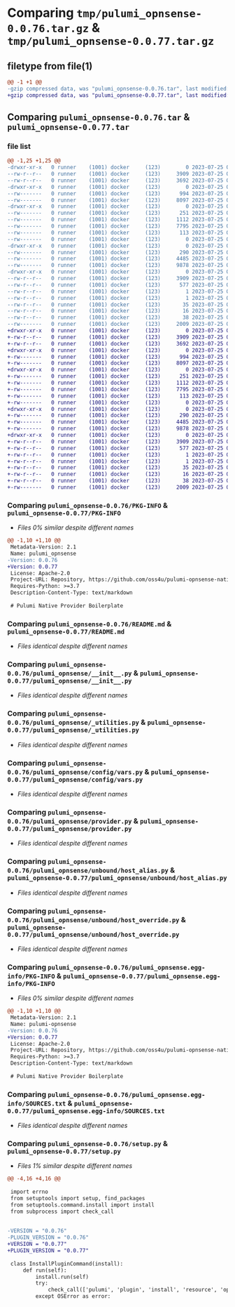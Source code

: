 # Comparing `tmp/pulumi_opnsense-0.0.76.tar.gz` & `tmp/pulumi_opnsense-0.0.77.tar.gz`

## filetype from file(1)

```diff
@@ -1 +1 @@
-gzip compressed data, was "pulumi_opnsense-0.0.76.tar", last modified: Tue Jul 25 06:23:08 2023, max compression
+gzip compressed data, was "pulumi_opnsense-0.0.77.tar", last modified: Tue Jul 25 06:45:53 2023, max compression
```

## Comparing `pulumi_opnsense-0.0.76.tar` & `pulumi_opnsense-0.0.77.tar`

### file list

```diff
@@ -1,25 +1,25 @@
-drwxr-xr-x   0 runner    (1001) docker     (123)        0 2023-07-25 06:23:08.093685 pulumi_opnsense-0.0.76/
--rw-r--r--   0 runner    (1001) docker     (123)     3909 2023-07-25 06:23:08.089685 pulumi_opnsense-0.0.76/PKG-INFO
--rw-r--r--   0 runner    (1001) docker     (123)     3692 2023-07-25 06:23:07.000000 pulumi_opnsense-0.0.76/README.md
-drwxr-xr-x   0 runner    (1001) docker     (123)        0 2023-07-25 06:23:08.089685 pulumi_opnsense-0.0.76/pulumi_opnsense/
--rw-------   0 runner    (1001) docker     (123)      994 2023-07-25 06:23:07.000000 pulumi_opnsense-0.0.76/pulumi_opnsense/__init__.py
--rw-------   0 runner    (1001) docker     (123)     8097 2023-07-25 06:23:07.000000 pulumi_opnsense-0.0.76/pulumi_opnsense/_utilities.py
-drwxr-xr-x   0 runner    (1001) docker     (123)        0 2023-07-25 06:23:08.089685 pulumi_opnsense-0.0.76/pulumi_opnsense/config/
--rw-------   0 runner    (1001) docker     (123)      251 2023-07-25 06:23:07.000000 pulumi_opnsense-0.0.76/pulumi_opnsense/config/__init__.py
--rw-------   0 runner    (1001) docker     (123)     1112 2023-07-25 06:23:07.000000 pulumi_opnsense-0.0.76/pulumi_opnsense/config/vars.py
--rw-------   0 runner    (1001) docker     (123)     7795 2023-07-25 06:23:07.000000 pulumi_opnsense-0.0.76/pulumi_opnsense/provider.py
--rw-------   0 runner    (1001) docker     (123)      113 2023-07-25 06:23:07.000000 pulumi_opnsense-0.0.76/pulumi_opnsense/pulumi-plugin.json
--rw-------   0 runner    (1001) docker     (123)        0 2023-07-25 06:23:07.000000 pulumi_opnsense-0.0.76/pulumi_opnsense/py.typed
-drwxr-xr-x   0 runner    (1001) docker     (123)        0 2023-07-25 06:23:08.089685 pulumi_opnsense-0.0.76/pulumi_opnsense/unbound/
--rw-------   0 runner    (1001) docker     (123)      290 2023-07-25 06:23:07.000000 pulumi_opnsense-0.0.76/pulumi_opnsense/unbound/__init__.py
--rw-------   0 runner    (1001) docker     (123)     4485 2023-07-25 06:23:07.000000 pulumi_opnsense-0.0.76/pulumi_opnsense/unbound/host_alias.py
--rw-------   0 runner    (1001) docker     (123)     9878 2023-07-25 06:23:07.000000 pulumi_opnsense-0.0.76/pulumi_opnsense/unbound/host_override.py
-drwxr-xr-x   0 runner    (1001) docker     (123)        0 2023-07-25 06:23:08.089685 pulumi_opnsense-0.0.76/pulumi_opnsense.egg-info/
--rw-r--r--   0 runner    (1001) docker     (123)     3909 2023-07-25 06:23:08.000000 pulumi_opnsense-0.0.76/pulumi_opnsense.egg-info/PKG-INFO
--rw-r--r--   0 runner    (1001) docker     (123)      577 2023-07-25 06:23:08.000000 pulumi_opnsense-0.0.76/pulumi_opnsense.egg-info/SOURCES.txt
--rw-r--r--   0 runner    (1001) docker     (123)        1 2023-07-25 06:23:08.000000 pulumi_opnsense-0.0.76/pulumi_opnsense.egg-info/dependency_links.txt
--rw-r--r--   0 runner    (1001) docker     (123)        1 2023-07-25 06:23:08.000000 pulumi_opnsense-0.0.76/pulumi_opnsense.egg-info/not-zip-safe
--rw-r--r--   0 runner    (1001) docker     (123)       35 2023-07-25 06:23:08.000000 pulumi_opnsense-0.0.76/pulumi_opnsense.egg-info/requires.txt
--rw-r--r--   0 runner    (1001) docker     (123)       16 2023-07-25 06:23:08.000000 pulumi_opnsense-0.0.76/pulumi_opnsense.egg-info/top_level.txt
--rw-r--r--   0 runner    (1001) docker     (123)       38 2023-07-25 06:23:08.093685 pulumi_opnsense-0.0.76/setup.cfg
--rw-------   0 runner    (1001) docker     (123)     2009 2023-07-25 06:23:07.000000 pulumi_opnsense-0.0.76/setup.py
+drwxr-xr-x   0 runner    (1001) docker     (123)        0 2023-07-25 06:45:53.960470 pulumi_opnsense-0.0.77/
+-rw-r--r--   0 runner    (1001) docker     (123)     3909 2023-07-25 06:45:53.960470 pulumi_opnsense-0.0.77/PKG-INFO
+-rw-r--r--   0 runner    (1001) docker     (123)     3692 2023-07-25 06:45:53.000000 pulumi_opnsense-0.0.77/README.md
+drwxr-xr-x   0 runner    (1001) docker     (123)        0 2023-07-25 06:45:53.960470 pulumi_opnsense-0.0.77/pulumi_opnsense/
+-rw-------   0 runner    (1001) docker     (123)      994 2023-07-25 06:45:53.000000 pulumi_opnsense-0.0.77/pulumi_opnsense/__init__.py
+-rw-------   0 runner    (1001) docker     (123)     8097 2023-07-25 06:45:53.000000 pulumi_opnsense-0.0.77/pulumi_opnsense/_utilities.py
+drwxr-xr-x   0 runner    (1001) docker     (123)        0 2023-07-25 06:45:53.960470 pulumi_opnsense-0.0.77/pulumi_opnsense/config/
+-rw-------   0 runner    (1001) docker     (123)      251 2023-07-25 06:45:53.000000 pulumi_opnsense-0.0.77/pulumi_opnsense/config/__init__.py
+-rw-------   0 runner    (1001) docker     (123)     1112 2023-07-25 06:45:53.000000 pulumi_opnsense-0.0.77/pulumi_opnsense/config/vars.py
+-rw-------   0 runner    (1001) docker     (123)     7795 2023-07-25 06:45:53.000000 pulumi_opnsense-0.0.77/pulumi_opnsense/provider.py
+-rw-------   0 runner    (1001) docker     (123)      113 2023-07-25 06:45:53.000000 pulumi_opnsense-0.0.77/pulumi_opnsense/pulumi-plugin.json
+-rw-------   0 runner    (1001) docker     (123)        0 2023-07-25 06:45:53.000000 pulumi_opnsense-0.0.77/pulumi_opnsense/py.typed
+drwxr-xr-x   0 runner    (1001) docker     (123)        0 2023-07-25 06:45:53.960470 pulumi_opnsense-0.0.77/pulumi_opnsense/unbound/
+-rw-------   0 runner    (1001) docker     (123)      290 2023-07-25 06:45:53.000000 pulumi_opnsense-0.0.77/pulumi_opnsense/unbound/__init__.py
+-rw-------   0 runner    (1001) docker     (123)     4485 2023-07-25 06:45:53.000000 pulumi_opnsense-0.0.77/pulumi_opnsense/unbound/host_alias.py
+-rw-------   0 runner    (1001) docker     (123)     9878 2023-07-25 06:45:53.000000 pulumi_opnsense-0.0.77/pulumi_opnsense/unbound/host_override.py
+drwxr-xr-x   0 runner    (1001) docker     (123)        0 2023-07-25 06:45:53.960470 pulumi_opnsense-0.0.77/pulumi_opnsense.egg-info/
+-rw-r--r--   0 runner    (1001) docker     (123)     3909 2023-07-25 06:45:53.000000 pulumi_opnsense-0.0.77/pulumi_opnsense.egg-info/PKG-INFO
+-rw-r--r--   0 runner    (1001) docker     (123)      577 2023-07-25 06:45:53.000000 pulumi_opnsense-0.0.77/pulumi_opnsense.egg-info/SOURCES.txt
+-rw-r--r--   0 runner    (1001) docker     (123)        1 2023-07-25 06:45:53.000000 pulumi_opnsense-0.0.77/pulumi_opnsense.egg-info/dependency_links.txt
+-rw-r--r--   0 runner    (1001) docker     (123)        1 2023-07-25 06:45:53.000000 pulumi_opnsense-0.0.77/pulumi_opnsense.egg-info/not-zip-safe
+-rw-r--r--   0 runner    (1001) docker     (123)       35 2023-07-25 06:45:53.000000 pulumi_opnsense-0.0.77/pulumi_opnsense.egg-info/requires.txt
+-rw-r--r--   0 runner    (1001) docker     (123)       16 2023-07-25 06:45:53.000000 pulumi_opnsense-0.0.77/pulumi_opnsense.egg-info/top_level.txt
+-rw-r--r--   0 runner    (1001) docker     (123)       38 2023-07-25 06:45:53.960470 pulumi_opnsense-0.0.77/setup.cfg
+-rw-------   0 runner    (1001) docker     (123)     2009 2023-07-25 06:45:53.000000 pulumi_opnsense-0.0.77/setup.py
```

### Comparing `pulumi_opnsense-0.0.76/PKG-INFO` & `pulumi_opnsense-0.0.77/PKG-INFO`

 * *Files 0% similar despite different names*

```diff
@@ -1,10 +1,10 @@
 Metadata-Version: 2.1
 Name: pulumi_opnsense
-Version: 0.0.76
+Version: 0.0.77
 License: Apache-2.0
 Project-URL: Repository, https://github.com/oss4u/pulumi-opnsense-native
 Requires-Python: >=3.7
 Description-Content-Type: text/markdown
 
 # Pulumi Native Provider Boilerplate
```

### Comparing `pulumi_opnsense-0.0.76/README.md` & `pulumi_opnsense-0.0.77/README.md`

 * *Files identical despite different names*

### Comparing `pulumi_opnsense-0.0.76/pulumi_opnsense/__init__.py` & `pulumi_opnsense-0.0.77/pulumi_opnsense/__init__.py`

 * *Files identical despite different names*

### Comparing `pulumi_opnsense-0.0.76/pulumi_opnsense/_utilities.py` & `pulumi_opnsense-0.0.77/pulumi_opnsense/_utilities.py`

 * *Files identical despite different names*

### Comparing `pulumi_opnsense-0.0.76/pulumi_opnsense/config/vars.py` & `pulumi_opnsense-0.0.77/pulumi_opnsense/config/vars.py`

 * *Files identical despite different names*

### Comparing `pulumi_opnsense-0.0.76/pulumi_opnsense/provider.py` & `pulumi_opnsense-0.0.77/pulumi_opnsense/provider.py`

 * *Files identical despite different names*

### Comparing `pulumi_opnsense-0.0.76/pulumi_opnsense/unbound/host_alias.py` & `pulumi_opnsense-0.0.77/pulumi_opnsense/unbound/host_alias.py`

 * *Files identical despite different names*

### Comparing `pulumi_opnsense-0.0.76/pulumi_opnsense/unbound/host_override.py` & `pulumi_opnsense-0.0.77/pulumi_opnsense/unbound/host_override.py`

 * *Files identical despite different names*

### Comparing `pulumi_opnsense-0.0.76/pulumi_opnsense.egg-info/PKG-INFO` & `pulumi_opnsense-0.0.77/pulumi_opnsense.egg-info/PKG-INFO`

 * *Files 0% similar despite different names*

```diff
@@ -1,10 +1,10 @@
 Metadata-Version: 2.1
 Name: pulumi-opnsense
-Version: 0.0.76
+Version: 0.0.77
 License: Apache-2.0
 Project-URL: Repository, https://github.com/oss4u/pulumi-opnsense-native
 Requires-Python: >=3.7
 Description-Content-Type: text/markdown
 
 # Pulumi Native Provider Boilerplate
```

### Comparing `pulumi_opnsense-0.0.76/pulumi_opnsense.egg-info/SOURCES.txt` & `pulumi_opnsense-0.0.77/pulumi_opnsense.egg-info/SOURCES.txt`

 * *Files identical despite different names*

### Comparing `pulumi_opnsense-0.0.76/setup.py` & `pulumi_opnsense-0.0.77/setup.py`

 * *Files 1% similar despite different names*

```diff
@@ -4,16 +4,16 @@
 
 import errno
 from setuptools import setup, find_packages
 from setuptools.command.install import install
 from subprocess import check_call
 
 
-VERSION = "0.0.76"
-PLUGIN_VERSION = "0.0.76"
+VERSION = "0.0.77"
+PLUGIN_VERSION = "0.0.77"
 
 class InstallPluginCommand(install):
     def run(self):
         install.run(self)
         try:
             check_call(['pulumi', 'plugin', 'install', 'resource', 'opnsense', PLUGIN_VERSION, '--server', 'github://api.github.com/oss4u/pulumi-opnsense-native'])
         except OSError as error:
```

